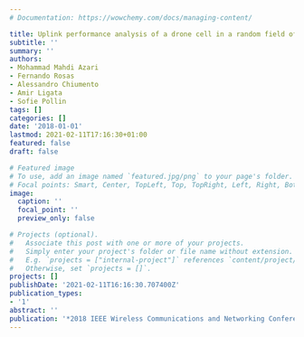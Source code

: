 ```yaml
---
# Documentation: https://wowchemy.com/docs/managing-content/

title: Uplink performance analysis of a drone cell in a random field of ground interferers
subtitle: ''
summary: ''
authors:
- Mohammad Mahdi Azari
- Fernando Rosas
- Alessandro Chiumento
- Amir Ligata
- Sofie Pollin
tags: []
categories: []
date: '2018-01-01'
lastmod: 2021-02-11T17:16:30+01:00
featured: false
draft: false

# Featured image
# To use, add an image named `featured.jpg/png` to your page's folder.
# Focal points: Smart, Center, TopLeft, Top, TopRight, Left, Right, BottomLeft, Bottom, BottomRight.
image:
  caption: ''
  focal_point: ''
  preview_only: false

# Projects (optional).
#   Associate this post with one or more of your projects.
#   Simply enter your project's folder or file name without extension.
#   E.g. `projects = ["internal-project"]` references `content/project/deep-learning/index.md`.
#   Otherwise, set `projects = []`.
projects: []
publishDate: '2021-02-11T16:16:30.707400Z'
publication_types:
- '1'
abstract: ''
publication: '*2018 IEEE Wireless Communications and Networking Conference (WCNC)*'
---
```

